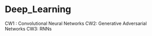 # Deep_Learning

CW1 : Convolutional Neural Networks
CW2: Generative Adversarial Networks
CW3: RNNs
